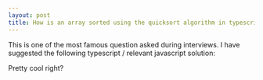 ```yaml
---
layout: post
title: How is an array sorted using the quicksort algorithm in typescript or javascript?
---
```


This is one of the most famous question asked during interviews. I have suggested the following typescript / relevant javascript solution:


<script src="https://gist-it.appspot.com/https://github.com/nordible/quickSort-typescript/blob/master/src/index.ts"></script>

Pretty cool right?
